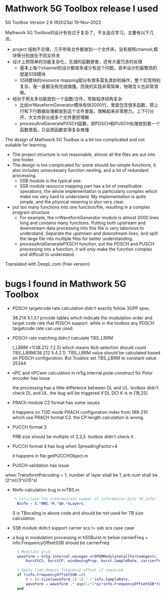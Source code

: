 # Mathwork 5G Toolbox release I used
5G Toolbox Version 2.6 (R2023a) 19-Nov-2022

Mathwork 5G Toolbox的设计有些过于复杂了，不太适合学习，主要有以下几点。
* project 结构不合理，几乎所有文件都放到一个文件夹，没有按照channel,模块等分别放在不同文件夹
* 设计上把简单的功能复杂化，无谓的函数嵌套，还有大量冗余的处理
    * 基本上每个channel的设计都或多或少有这个问题，其中设计的最繁琐的就是SSB模块
    * SSB模块的resource mapping部分有很多莫名其妙的操作，整个实现特别复杂，我一直都没有完成搞懂。而我的实现非常简单，物理含义也非常清晰。
* 倾向于把太多功能放到一个函数/文件，导致程序结构复杂
    * 比如nrWaveformGenerator模块有快2000行，里面包含很多函数，把上行和下行数据处理都放到这个文件里面，理解起来非常费力。上下行分开，大文件拆分成多个文件更好理解
    * processAndGeneratePXSCH函数，把PDSCH和PUSCH处理放到着一个函数里面，只会把函数变得复杂难懂

The design of Mathwork 5G Toolbox is a bit too complicated and not suitable for learning.
* The project structure is not reasonable, almost all the files are put into one folder.
* The design is too complicated for some should-be-simple functions, it also includes unnecessary function nesting, and a lot of redundant processing.
    * SSB module is the typical one.
    * SSB module resource mapping part has a lot of inexplicable operations, the whole implementation is particularly complex which make me very hard to understand. My implementation is quite simple, and the physical meaning is also very clear.
* put too many functions into one function/file, resulting in a complex program structure
    * For example, the nrWaveformGenerator module is almost 2000 lines long and contains many functions. Putting both upstream and downstream data processing into this file is very laborious to understand. Separate the upstream and downstream lines, and split the large file into multiple files for better understanding.
    * processAndGeneratePXSCH function, put the PDSCH and PUSCH processing into a function, it will only make the function complex and difficult to understand.

Translated with DeepL.com (free version)

# bugs I found in Mathwork 5G Toolbox

* PDSCH targetcode rate calculation didn't exactly follow 3GPP spec.

  38.214 5.1.3.1 provide tables which indicate the mudulation order and target code rate that PDSCH support.
  while in the toolbox any PDSCH targetcode rate can use used.

* PDSCH rate matching didn;t calculate TBS_LBRM

  I_LBRM =1(38.212 7.2.5) which means Ncb selection should count TBS_LBRM(38.212 5.4.2.1).
  TBS_LBRM value should be calculated based on PDSCH configuration. But Tooblox set TBS_LBRM to constant value 25344

* nPC and nPCwm calculation in nr5g.internal.polar.construct for Polor encoder has issue

  the processing has a little difference between DL and UL. toolbox didn't check DL and UL.
  the bug will be triggered if DL DCI K is in [18,25]

* PRACh module C2 format has some issues

  it happens on TDD mode PRACH configuration index from 189-210 which use PRACH format C2. the CP length calculation is wrong. 

* PUCCH format 3

  PRB size should be multiple of 2,3,5. toolbox didn't check it

* PUCCH format 4 has bug when SpreadingFactor=4

  it happens in file getPUCCHObject.m

* PUSCH validation has issue

 when TransformPrecoding = 1, number of layer shall be 1, prb num shall be (2^m)*(3^n)*(5^s)

* Ninfo calculation bug in nrTBS.m

  ```matlab
   % Calculate the intermediate number of information bits (N_info)
    Ninfo = S.*NRE.*R.*Qm.*nLayers;
  ```
  S is TBscaling in above code and should be not used for TB size calculation

* SSB module didn;t support carrier scs != ssb scs case case

* a bug in modulation processing in hSSBurst.m
  below carrierFreq + info.FrequencyOffsetSSB should be carrierFreq
  ``` matlab
    % Modulate grid
    waveform = nr5g.internal.wavegen.nrOFDMModulateCallForCodegen(c, grid, ...
        burstSCS, burstCP, windowingProp, burst.SampleRate, carrierFreq + info.FrequencyOffsetSSB);
    
    % Apply time-domain frequency offset if required
    if (info.FrequencyOffsetSSB~=0)
        t = (0:size(waveform,1)-1).' / info.SampleRate;
        waveform = waveform .* exp(1i*2*pi*info.FrequencyOffsetSSB*t);
    end
   ```